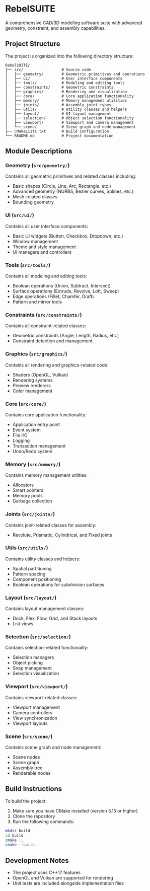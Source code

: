 # RebelSUITE

A comprehensive CAD/3D modeling software suite with advanced geometry, constraint, and assembly capabilities.

## Project Structure

The project is organized into the following directory structure:

```
RebelSUITE/
├── src/                 # Source code
│   ├── geometry/        # Geometric primitives and operations
│   ├── ui/              # User interface components
│   ├── tools/           # Modeling and editing tools
│   ├── constraints/     # Geometric constraints
│   ├── graphics/        # Rendering and visualization
│   ├── core/            # Core application functionality
│   ├── memory/          # Memory management utilities
│   ├── joints/          # Assembly joint types
│   ├── utils/           # Utility classes and helpers
│   ├── layout/          # UI layout management
│   ├── selection/       # Object selection functionality
│   ├── viewport/        # Viewport and camera management
│   └── scene/           # Scene graph and node management
├── CMakeLists.txt       # Build configuration
└── README.md            # Project documentation
```

## Module Descriptions

### Geometry (`src/geometry/`)
Contains all geometric primitives and related classes including:
- Basic shapes (Circle, Line, Arc, Rectangle, etc.)
- Advanced geometry (NURBS, Bezier curves, Splines, etc.)
- Mesh-related classes
- Bounding geometry

### UI (`src/ui/`)
Contains all user interface components:
- Basic UI widgets (Button, Checkbox, Dropdown, etc.)
- Window management
- Theme and style management
- UI managers and controllers

### Tools (`src/tools/`)
Contains all modeling and editing tools:
- Boolean operations (Union, Subtract, Intersect)
- Surface operations (Extrude, Revolve, Loft, Sweep)
- Edge operations (Fillet, Chamfer, Draft)
- Pattern and mirror tools

### Constraints (`src/constraints/`)
Contains all constraint-related classes:
- Geometric constraints (Angle, Length, Radius, etc.)
- Constraint detection and management

### Graphics (`src/graphics/`)
Contains all rendering and graphics-related code:
- Shaders (OpenGL, Vulkan)
- Rendering systems
- Preview renderers
- Color management

### Core (`src/core/`)
Contains core application functionality:
- Application entry point
- Event system
- File I/O
- Logging
- Transaction management
- Undo/Redo system

### Memory (`src/memory/`)
Contains memory management utilities:
- Allocators
- Smart pointers
- Memory pools
- Garbage collection

### Joints (`src/joints/`)
Contains joint-related classes for assembly:
- Revolute, Prismatic, Cylindrical, and Fixed joints

### Utils (`src/utils/`)
Contains utility classes and helpers:
- Spatial partitioning
- Pattern spacing
- Component positioning
- Boolean operations for subdivision surfaces

### Layout (`src/layout/`)
Contains layout management classes:
- Dock, Flex, Flow, Grid, and Stack layouts
- List views

### Selection (`src/selection/`)
Contains selection-related functionality:
- Selection managers
- Object picking
- Snap management
- Selection visualization

### Viewport (`src/viewport/`)
Contains viewport-related classes:
- Viewport management
- Camera controllers
- View synchronization
- Viewport layouts

### Scene (`src/scene/`)
Contains scene graph and node management:
- Scene nodes
- Scene graph
- Assembly tree
- Renderable nodes

## Build Instructions

To build the project:

1. Make sure you have CMake installed (version 3.15 or higher)
2. Clone the repository
3. Run the following commands:

```bash
mkdir build
cd build
cmake ..
cmake --build .
```

## Development Notes

- The project uses C++17 features
- OpenGL and Vulkan are supported for rendering
- Unit tests are included alongside implementation files
